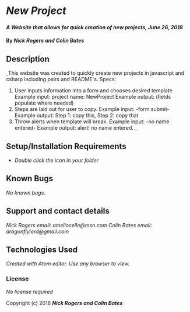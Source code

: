 # _New Project_

#### _A Website that allows for quick creation of new projects, June 26, 2018_

#### By _**Nick Rogers and Colin Bates**_

## Description

_This website was created to quickly create new projects in javascript and csharp including pairs and README's.
Specs:
1. User inputs information into a form and chooses desired template
  Example input: project name: NewProject
  Example output: (fields populate where needed)
2. Steps are laid out for user to copy.
  Example input: -form submit-
  Example output: Step 1: copy this, Step 2: copy that
3. Throw alerts when template will break.
  Example input: -no name entered-
  Example output: alert! no name entered.
_

## Setup/Installation Requirements

* _Double click the icon in your folder_

## Known Bugs

_No known bugs._

## Support and contact details

_Nick Rogers email: amellocello@msn.com_
_Colin Bates email: dragonflylord@gmail.com_

## Technologies Used

_Created with Atom editor.  Use any browser to view._

### License

*No license required*

Copyright (c) 2018 **_Nick Rogers and Colin Bates_**
